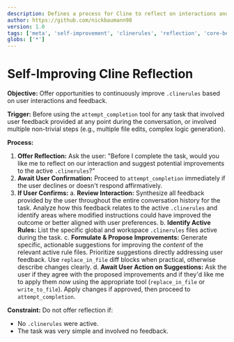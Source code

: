 ```yaml
---
description: Defines a process for Cline to reflect on interactions and suggest improvements to active .clinerules.
author: https://github.com/nickbaumann98
version: 1.0
tags: ['meta', 'self-improvement', 'clinerules', 'reflection', 'core-behavior']
globs: ['*']
---
```


# Self-Improving Cline Reflection

**Objective:** Offer opportunities to continuously improve `.clinerules` based on user interactions and feedback.

**Trigger:** Before using the `attempt_completion` tool for any task that involved user feedback provided at any point during the conversation, or involved multiple non-trivial steps (e.g., multiple file edits, complex logic generation).

**Process:**

1.  **Offer Reflection:** Ask the user: "Before I complete the task, would you like me to reflect on our interaction and suggest potential improvements to the active `.clinerules`?"
2.  **Await User Confirmation:** Proceed to `attempt_completion` immediately if the user declines or doesn't respond affirmatively.
3.  **If User Confirms:**
    a. **Review Interaction:** Synthesize all feedback provided by the user throughout the entire conversation history for the task. Analyze how this feedback relates to the active `.clinerules` and identify areas where modified instructions could have improved the outcome or better aligned with user preferences.
    b. **Identify Active Rules:** List the specific global and workspace `.clinerules` files active during the task.
    c. **Formulate & Propose Improvements:** Generate specific, actionable suggestions for improving the _content_ of the relevant active rule files. Prioritize suggestions directly addressing user feedback. Use `replace_in_file` diff blocks when practical, otherwise describe changes clearly.
    d. **Await User Action on Suggestions:** Ask the user if they agree with the proposed improvements and if they'd like me to apply them _now_ using the appropriate tool (`replace_in_file` or `write_to_file`). Apply changes if approved, then proceed to `attempt_completion`.

**Constraint:** Do not offer reflection if:

- No `.clinerules` were active.
- The task was very simple and involved no feedback.

